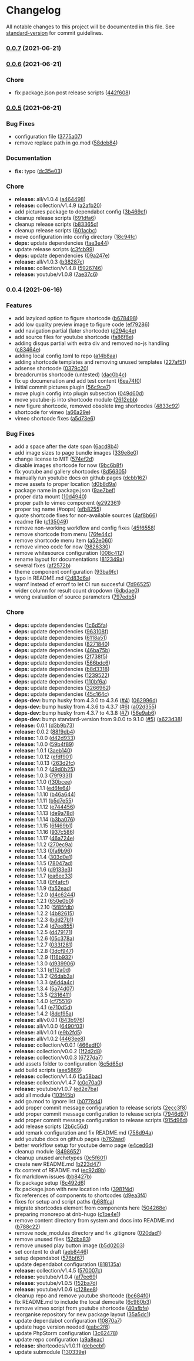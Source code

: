 # Changelog

All notable changes to this project will be documented in this file. See [standard-version](https://github.com/conventional-changelog/standard-version) for commit guidelines.

### [0.0.7](https://github.com/dnb-hugo/shortcodes/compare/youtube/v1.0.15...youtube/v0.0.7) (2021-06-21)

### [0.0.6](https://github.com/dnb-hugo/shortcodes/compare/youtube/v1.0.14...youtube/v0.0.6) (2021-06-21)


### Chore

* fix package.json post release scripts ([442f608](https://github.com/dnb-hugo/shortcodes/commit/442f608315b4806bfe594413910a1dc166db695e))

### [0.0.5](https://github.com/dnb-hugo/shortcodes/compare/pictures/v0.0.4...pictures/v0.0.5) (2021-06-21)


### Bug Fixes

* configuration file ([3775a07](https://github.com/dnb-hugo/shortcodes/commit/3775a077cb16b3715ca0d6108ea43100aeb92b9d))
* remove replace path in go.mod ([58deb84](https://github.com/dnb-hugo/shortcodes/commit/58deb842ec45b7b2efbb532dbc423bbaa7322795))


### Documentation

* **fix:** typo ([dc35e03](https://github.com/dnb-hugo/shortcodes/commit/dc35e03377848ad4e63517ef3536bdec9ee95ea5))


### Chore

* **release:** all/v1.0.4 ([a464498](https://github.com/dnb-hugo/shortcodes/commit/a46449834e29610224608e8b0c868943f18c6380))
* **release:** collection/v1.4.9 ([a2afb20](https://github.com/dnb-hugo/shortcodes/commit/a2afb20abda5e8996c9873f6184bc3d1289c289e))
* add pictures package to dependabot config ([3b469cf](https://github.com/dnb-hugo/shortcodes/commit/3b469cf164123f13fd647496b305ca904037307c))
* cleanup release scripts ([691dfa6](https://github.com/dnb-hugo/shortcodes/commit/691dfa6c4d83c4415728bf655f13395f1ff167bd))
* cleanup release scripts ([b83365d](https://github.com/dnb-hugo/shortcodes/commit/b83365d9b589dcb7871920b83e20def4f3d17cc7))
* cleanup release scripts ([601acbc](https://github.com/dnb-hugo/shortcodes/commit/601acbc6c6a000a7d2a5db81504f580a5c50ea7f))
* move configuration into config directory ([18c94fc](https://github.com/dnb-hugo/shortcodes/commit/18c94fcc64d28ea0b7d4adb985cafe33420d4f84))
* **deps:** update dependencies ([fae3e44](https://github.com/dnb-hugo/shortcodes/commit/fae3e441a4c8add1294e94457544197ee0c79115))
* update release scripts ([c3fcb99](https://github.com/dnb-hugo/shortcodes/commit/c3fcb99353440b771c7ef36c9a362191713379b1))
* **deps:** update dependencies ([09a247e](https://github.com/dnb-hugo/shortcodes/commit/09a247efd0050e72be1c0420dd770071e0e1dde7))
* **release:** all/v1.0.3 ([b38287c](https://github.com/dnb-hugo/shortcodes/commit/b38287c71c5e3adfa34259145c1f1e085a81c0fa))
* **release:** collection/v1.4.8 ([5926746](https://github.com/dnb-hugo/shortcodes/commit/59267464adf0a1a8f9249afa12a5c8dd80fb0d15))
* **release:** youtube/v1.0.8 ([7ae37c6](https://github.com/dnb-hugo/shortcodes/commit/7ae37c692f321788c0baeeb36b8d2dc1ab9c9d4f))

### 0.0.4 (2021-06-16)


### Features

* add lazyload option to figure shortcode ([b678498](https://github.com/dnb-hugo/shortcodes/commit/b6784982741f4b272db6579302897d740e2e3c5f))
* add low quality preview image to figure code ([ef79286](https://github.com/dnb-hugo/shortcodes/commit/ef7928609f2aa446532ecf7c32bcac76c40bdeb9))
* add navigation partial (later shortcode) ([d294c4e](https://github.com/dnb-hugo/shortcodes/commit/d294c4e37c19a1aec8d486f6ae62a26ba8aaca1c))
* add source files for youtube shortcode ([fa86f8e](https://github.com/dnb-hugo/shortcodes/commit/fa86f8e5f3a33e954ba0e3c4563e3e64cfb41ca2))
* adding disqus partial with extra div and removed no-js handling ([c83464e](https://github.com/dnb-hugo/shortcodes/commit/c83464e6528d76e8ffc00e6cda8ac9c8130ca282))
* adding local config.toml to repo ([a14b8aa](https://github.com/dnb-hugo/shortcodes/commit/a14b8aac9ce281b532a221b2cc7b6cca0de50fec))
* adding shortcode templates and removing unused templates ([227af51](https://github.com/dnb-hugo/shortcodes/commit/227af51bde04ffed2ded91043880713326fa5b13))
* adsense shortcode ([0379c20](https://github.com/dnb-hugo/shortcodes/commit/0379c201ad02e9f0ebb9ccb030c4e20b8417dd0c))
* breadcrumbs shortcode (untested) ([dac0b4c](https://github.com/dnb-hugo/shortcodes/commit/dac0b4ca52d680dff90f07d44b94d5ca8c776455))
* fix up documenation and add test content ([6ea74f0](https://github.com/dnb-hugo/shortcodes/commit/6ea74f0605b61f61fd1deb23f685e680965739fc))
* initial commit pictures plugin ([56c9ce7](https://github.com/dnb-hugo/shortcodes/commit/56c9ce7f605bca81bd6a981fb9fc8256e6eac65a))
* move plugin config into plugin subsection ([049d60d](https://github.com/dnb-hugo/shortcodes/commit/049d60d3c0b92ec594b5e4d9576e813bb23a250b))
* move youtube-js into shortcode module ([2612ebb](https://github.com/dnb-hugo/shortcodes/commit/2612ebbffb3411426cf07f2d187185289831edfe))
* new figure shortcode, removed obsolete img shortcodes ([4833c92](https://github.com/dnb-hugo/shortcodes/commit/4833c92db54a454a8b3efcfc1e8fec871992ef86))
* shortcode for vimeo ([a66a29e](https://github.com/dnb-hugo/shortcodes/commit/a66a29ec31950e4bd8a36c3642941df1bcf63a4f))
* vimeo shortcode fixes ([a5d73e6](https://github.com/dnb-hugo/shortcodes/commit/a5d73e63f169e99f6dc94dedac2140ca018b30eb))


### Bug Fixes

* add a space after the date span ([6acd8b4](https://github.com/dnb-hugo/shortcodes/commit/6acd8b445284df5516f9ede7f9784c625f004818))
* add image sizes to page bundle images ([339e8e0](https://github.com/dnb-hugo/shortcodes/commit/339e8e08c2d82214ded0d12a60ca2d22587a4ea2))
* change license to MIT ([574ef2d](https://github.com/dnb-hugo/shortcodes/commit/574ef2d5bf01a671f1ed57c572c41887399cbcd2))
* disable images shortcode for now ([9bc6b8f](https://github.com/dnb-hugo/shortcodes/commit/9bc6b8f0b211afc9f68136d42d44f1a4a14a1efe))
* fix youtube and gallery shortcodes ([8d56305](https://github.com/dnb-hugo/shortcodes/commit/8d563052a868c76a9e8439586838879f7c411139))
* manually run youtube docs on github pages ([dcbb162](https://github.com/dnb-hugo/shortcodes/commit/dcbb162c0480a19a6825c479cb6e605c82b09cc0))
* move assets to proper location ([d0b8d9a](https://github.com/dnb-hugo/shortcodes/commit/d0b8d9acc770f4ecd24eee29047afad7d0e29efb))
* package name in package.json ([9ae7bef](https://github.com/dnb-hugo/shortcodes/commit/9ae7befbd78865415e77a4bbdfe402fbe93ef87f))
* proper data mount ([10d4940](https://github.com/dnb-hugo/shortcodes/commit/10d494035242e9595673a34460f022ddd4a6a6ce))
* proper path to vimeo component ([e292361](https://github.com/dnb-hugo/shortcodes/commit/e292361df7cf7ddf0b71d39c33e847b9aed225de))
* proper tag name (#oops) ([efb8255](https://github.com/dnb-hugo/shortcodes/commit/efb8255efe96eb6fdf0fa840bf10d703242d0906))
* quote shortcode fixes for non-available sources ([4af8b66](https://github.com/dnb-hugo/shortcodes/commit/4af8b6683ebcdeef0929d7f7df44e15467d8499c))
* readme file ([c135049](https://github.com/dnb-hugo/shortcodes/commit/c1350494c8804e0d33668191a027d67281c1fb33))
* remove non-working workflow and config fixes ([45f6558](https://github.com/dnb-hugo/shortcodes/commit/45f65582ba3de86d6e15bbccaedff83418223959))
* remove shortcode from menu ([76fe44c](https://github.com/dnb-hugo/shortcodes/commit/76fe44ccce568fa959dcfa97917d09e8be28cc3e))
* remove shortcode menu item ([a52e060](https://github.com/dnb-hugo/shortcodes/commit/a52e0606aee189fe010d8f457905c7285de58d0a))
* remove vimeo code for now ([9826330](https://github.com/dnb-hugo/shortcodes/commit/9826330fe67827793b49a5b4d5edf05152c16b60))
* remove whitesource configuration ([008c412](https://github.com/dnb-hugo/shortcodes/commit/008c4122fd6e834f806b5a2634fc6e375b1ba0d7))
* rename layout for documentations ([812349a](https://github.com/dnb-hugo/shortcodes/commit/812349a64ef020ae11a779ceb8a27ddf7206e5ef))
* several fixes ([af2572b](https://github.com/dnb-hugo/shortcodes/commit/af2572b0535b87dae8f88171524ad8ecf6218767))
* theme component configuration ([93ba9fc](https://github.com/dnb-hugo/shortcodes/commit/93ba9fc04435df6dac649ebc4c4f10dc0e227763))
* typo in README.md ([2d83d6a](https://github.com/dnb-hugo/shortcodes/commit/2d83d6a04457f3e945f8715d2b59f47758a3be78))
* warnf instead of errorf to let CI run succesful ([7d96525](https://github.com/dnb-hugo/shortcodes/commit/7d965252845102506cded3d56c4737de8889aa2e))
* wider column for result count dropdown ([6dbdae0](https://github.com/dnb-hugo/shortcodes/commit/6dbdae0efe8d45fd2e82500b485440575e6cb7d6))
* wrong evaluation of source parameters ([797edb5](https://github.com/dnb-hugo/shortcodes/commit/797edb54a71c9e12cdb7a9d2201e63cd5b95b54d))


### Chore

* **deps:** update dependencies ([1c6d5fa](https://github.com/dnb-hugo/shortcodes/commit/1c6d5fa4ac82ee3357c4865ea9e74993208ec481))
* **deps:** update dependencies ([963108f](https://github.com/dnb-hugo/shortcodes/commit/963108f2ce05f6892047e6ccf7f624930d49d027))
* **deps:** update dependencies ([6118a51](https://github.com/dnb-hugo/shortcodes/commit/6118a512720da02e5135755686c2057f5d8e83e2))
* **deps:** update dependencies ([8271840](https://github.com/dnb-hugo/shortcodes/commit/827184021a2cb64084ffca2c17b3121786a28d39))
* **deps:** update dependencies ([46ba75b](https://github.com/dnb-hugo/shortcodes/commit/46ba75b2914a0e59f47f93b6a5034b481b3b4e81))
* **deps:** update dependencies ([2f738f5](https://github.com/dnb-hugo/shortcodes/commit/2f738f51d244022fd677c479c36bf165dbffbd1e))
* **deps:** update dependencies ([566bdc6](https://github.com/dnb-hugo/shortcodes/commit/566bdc64eabbaef8dcb45f44349c0bb2659990c0))
* **deps:** update dependencies ([b8d3318](https://github.com/dnb-hugo/shortcodes/commit/b8d3318b35ea0f0892c33d2c04c4ec60f490819e))
* **deps:** update dependencies ([1239522](https://github.com/dnb-hugo/shortcodes/commit/12395224a51e9c3084532f91ded07bec90fb36aa))
* **deps:** update dependencies ([110bf6a](https://github.com/dnb-hugo/shortcodes/commit/110bf6accbde8ca52384b3cfc0a252516b9e0122))
* **deps:** update dependencies ([3266962](https://github.com/dnb-hugo/shortcodes/commit/326696266d9a9419a82c7a3a4fe87f190621e3d1))
* **deps:** update dependencies ([45c164c](https://github.com/dnb-hugo/shortcodes/commit/45c164c61bfa3c0b9ee99e5b490093707e88044e))
* **deps-dev:** bump husky from 4.3.0 to 4.3.6 ([#4](https://github.com/dnb-hugo/shortcodes/issues/4)) ([062996d](https://github.com/dnb-hugo/shortcodes/commit/062996d0a2827b28045952e5926c2f29aa5684fa))
* **deps-dev:** bump husky from 4.3.6 to 4.3.7 ([#6](https://github.com/dnb-hugo/shortcodes/issues/6)) ([a02d355](https://github.com/dnb-hugo/shortcodes/commit/a02d355a9a68df2de2aa6b3b92981283ddaf6672))
* **deps-dev:** bump husky from 4.3.7 to 4.3.8 ([#7](https://github.com/dnb-hugo/shortcodes/issues/7)) ([56e9ab6](https://github.com/dnb-hugo/shortcodes/commit/56e9ab6ba3d39d7004e63da8c4b326fc8546e28a))
* **deps-dev:** bump standard-version from 9.0.0 to 9.1.0 ([#5](https://github.com/dnb-hugo/shortcodes/issues/5)) ([a623d38](https://github.com/dnb-hugo/shortcodes/commit/a623d3886635b074e387f51c097babfc854bae34))
* **release:** 0.0.1 ([d3b9b73](https://github.com/dnb-hugo/shortcodes/commit/d3b9b73e8c7695f0a9b135be8b4184f933555d9e))
* **release:** 0.0.2 ([88f9db4](https://github.com/dnb-hugo/shortcodes/commit/88f9db468039cde9ba4081ac24c41f3018bb1f9d))
* **release:** 1.0.0 ([d42d933](https://github.com/dnb-hugo/shortcodes/commit/d42d9335b8501fbcc4740a928dda0e53b932c0b0))
* **release:** 1.0.0 ([59b4f89](https://github.com/dnb-hugo/shortcodes/commit/59b4f895d57fd74817cb3a98eeb7ef5a172c2efb))
* **release:** 1.0.1 ([3aeb140](https://github.com/dnb-hugo/shortcodes/commit/3aeb140d10426c5792f10502f81842ec85689567))
* **release:** 1.0.12 ([efdf901](https://github.com/dnb-hugo/shortcodes/commit/efdf9011eb675dfc9f0335d76413739be23db485))
* **release:** 1.0.13 ([263d2fc](https://github.com/dnb-hugo/shortcodes/commit/263d2fc98a23ab89d2bb44cfa668a25c6f5cce9f))
* **release:** 1.0.2 ([49d0b25](https://github.com/dnb-hugo/shortcodes/commit/49d0b252a63bc21b3ef9065bbab737b67c054354))
* **release:** 1.0.3 ([79f9331](https://github.com/dnb-hugo/shortcodes/commit/79f9331f42079de1d9b16b48ec57a3aa13728420))
* **release:** 1.1.0 ([f30bcee](https://github.com/dnb-hugo/shortcodes/commit/f30bceec7bf2b0c32c216c1a4a6a7963d4874a7b))
* **release:** 1.1.1 ([ed6fe64](https://github.com/dnb-hugo/shortcodes/commit/ed6fe64b40fe7cf46e8585db948565faa3e57172))
* **release:** 1.1.10 ([b46a644](https://github.com/dnb-hugo/shortcodes/commit/b46a644cf2103c6ee79b33fa1b18eca282f46fd1))
* **release:** 1.1.11 ([b5d7e55](https://github.com/dnb-hugo/shortcodes/commit/b5d7e55cf0143e4a12380f5c043a2002b2d70b9a))
* **release:** 1.1.12 ([e744456](https://github.com/dnb-hugo/shortcodes/commit/e7444561b7da5f12f359c7e1e69891f4f1c86555))
* **release:** 1.1.13 ([de9a78d](https://github.com/dnb-hugo/shortcodes/commit/de9a78d8c1b5136e005269e3209b411820bd4981))
* **release:** 1.1.14 ([b3ba076](https://github.com/dnb-hugo/shortcodes/commit/b3ba07696de9073595e05b5d31300b7b07fbe513))
* **release:** 1.1.15 ([6f469b1](https://github.com/dnb-hugo/shortcodes/commit/6f469b1994c1e08183351cac967343d500ae3121))
* **release:** 1.1.16 ([937c586](https://github.com/dnb-hugo/shortcodes/commit/937c5866c0d76493fa4e649fab9559baeee35b7e))
* **release:** 1.1.17 ([46a724e](https://github.com/dnb-hugo/shortcodes/commit/46a724eeba1899c38ae65fca64a1b4bd543b4f43))
* **release:** 1.1.2 ([270ec9a](https://github.com/dnb-hugo/shortcodes/commit/270ec9af3c2dbf68cceb6104fac29ea16be5c5ed))
* **release:** 1.1.3 ([0fa9b96](https://github.com/dnb-hugo/shortcodes/commit/0fa9b965f02f86b31bf8f8d95f8206ccfc7a5f32))
* **release:** 1.1.4 ([303d0e1](https://github.com/dnb-hugo/shortcodes/commit/303d0e173836489885f0ca4c61915c94c2451220))
* **release:** 1.1.5 ([78047ad](https://github.com/dnb-hugo/shortcodes/commit/78047add6fc6aac2091adc86e1596896c89913ed))
* **release:** 1.1.6 ([d9133e3](https://github.com/dnb-hugo/shortcodes/commit/d9133e3ff22fac57d74c2138c7559dbe10b2330c))
* **release:** 1.1.7 ([ea6ee33](https://github.com/dnb-hugo/shortcodes/commit/ea6ee3368b8d00c3e5ee3dac7a9f1fc7d869ec59))
* **release:** 1.1.8 ([0f4afcf](https://github.com/dnb-hugo/shortcodes/commit/0f4afcf77fd1dc0cbf94be73f1954852225f1b33))
* **release:** 1.1.9 ([fa52ead](https://github.com/dnb-hugo/shortcodes/commit/fa52eade46023393686fa832c9447c14cae96f13))
* **release:** 1.2.0 ([d4c6244](https://github.com/dnb-hugo/shortcodes/commit/d4c624434a556548a037f3af2121896179cb0205))
* **release:** 1.2.1 ([650e0b0](https://github.com/dnb-hugo/shortcodes/commit/650e0b0130ca4f8ceee3a5b845d260b03ef56b6f))
* **release:** 1.2.10 ([5f85fdb](https://github.com/dnb-hugo/shortcodes/commit/5f85fdbb001eef6f89e7b6e0f3c38db03c9b9320))
* **release:** 1.2.2 ([4b82615](https://github.com/dnb-hugo/shortcodes/commit/4b82615a103a3798c64a8d001ee98b41a5bc368a))
* **release:** 1.2.3 ([bdd27b1](https://github.com/dnb-hugo/shortcodes/commit/bdd27b19003b39034610daf99db9c9e060460ec6))
* **release:** 1.2.4 ([d7ee855](https://github.com/dnb-hugo/shortcodes/commit/d7ee855674be7600a517f6ae36e36af5b4e54624))
* **release:** 1.2.5 ([d479171](https://github.com/dnb-hugo/shortcodes/commit/d479171e9bec377c2805c815dbcc589abeefaa17))
* **release:** 1.2.6 ([05c378a](https://github.com/dnb-hugo/shortcodes/commit/05c378a9bd70b101e27d14ab491f33dd40bb1f83))
* **release:** 1.2.7 ([033f281](https://github.com/dnb-hugo/shortcodes/commit/033f281ab5ce3e26e350a966349a59db512842aa))
* **release:** 1.2.8 ([3dcf947](https://github.com/dnb-hugo/shortcodes/commit/3dcf9472437f2c0c191681005e2de86b6e7c9e09))
* **release:** 1.2.9 ([116b932](https://github.com/dnb-hugo/shortcodes/commit/116b932cfea8ab6fce0e27085b2fa5c93d8590b5))
* **release:** 1.3.0 ([d939906](https://github.com/dnb-hugo/shortcodes/commit/d9399068d506079ceea209190fe6728c184305d4))
* **release:** 1.3.1 ([e112a0d](https://github.com/dnb-hugo/shortcodes/commit/e112a0db73b702f65bde78a87b5e4934854f5977))
* **release:** 1.3.2 ([26dab3a](https://github.com/dnb-hugo/shortcodes/commit/26dab3ad8c081060b26844bf15bf3013c7e9956b))
* **release:** 1.3.3 ([a6d4a4c](https://github.com/dnb-hugo/shortcodes/commit/a6d4a4c7f0f4ae58a36e1e41d796a525c7f379a5))
* **release:** 1.3.4 ([5a74d07](https://github.com/dnb-hugo/shortcodes/commit/5a74d07c62089e358bf77b1496e2061480a712c5))
* **release:** 1.3.5 ([2316411](https://github.com/dnb-hugo/shortcodes/commit/23164118d417878428d8ebaeef5975bea69029a2))
* **release:** 1.4.0 ([cf75516](https://github.com/dnb-hugo/shortcodes/commit/cf755162ec024028c6190f6b90cc10d225dae0c4))
* **release:** 1.4.1 ([e710d5d](https://github.com/dnb-hugo/shortcodes/commit/e710d5d894e1c1d528deef10eae119146179767b))
* **release:** 1.4.2 ([8dcf95a](https://github.com/dnb-hugo/shortcodes/commit/8dcf95a0f86120dbf3f2419b0cede1472de83dc6))
* **release:** all/v0.0.1 ([843b976](https://github.com/dnb-hugo/shortcodes/commit/843b976b5cf36c8ea0ab5d5920fe5d89d1c21ab6))
* **release:** all/v1.0.0 ([6490f03](https://github.com/dnb-hugo/shortcodes/commit/6490f03dd988ea9a33694e20fb657aa50a0d5ecf))
* **release:** all/v1.0.1 ([e9b2fd5](https://github.com/dnb-hugo/shortcodes/commit/e9b2fd52d9a79b8919e8d7d9863d6ae21292424c))
* **release:** all/v1.0.2 ([4463ee8](https://github.com/dnb-hugo/shortcodes/commit/4463ee84a0e2a8eb0307b97b562b2273c073a086))
* **release:** collection/v0.0.1 ([466edf0](https://github.com/dnb-hugo/shortcodes/commit/466edf0db16c182c1f6c4830d7ffea47059ef55f))
* **release:** collection/v0.0.2 ([1f2d2d8](https://github.com/dnb-hugo/shortcodes/commit/1f2d2d8fb8de53569690372aba460b5089a1a6b4))
* **release:** collection/v0.0.3 ([6727da7](https://github.com/dnb-hugo/shortcodes/commit/6727da75cc61bf69c6cb85e3fbb3bb28b4453324))
* add assets folder to configuration ([6c5d65e](https://github.com/dnb-hugo/shortcodes/commit/6c5d65edd333d881ba0a8a08ee204a393c40fb07))
* add build scripts ([aee5869](https://github.com/dnb-hugo/shortcodes/commit/aee5869ec63715b5d3ffc0b6c4ee5bb35951e4ba))
* **release:** collection/v1.4.6 ([5a58bac](https://github.com/dnb-hugo/shortcodes/commit/5a58baceac8b2a1b5c068dd611a61020339c11f4))
* **release:** collection/v1.4.7 ([c0c70a0](https://github.com/dnb-hugo/shortcodes/commit/c0c70a057f03c35df2e299240675bef12d037d7e))
* **release:** youtube/v1.0.7 ([ed2e7ba](https://github.com/dnb-hugo/shortcodes/commit/ed2e7ba520a9e31dcf2cc3d568989f24071c2272))
* add all module ([103f45b](https://github.com/dnb-hugo/shortcodes/commit/103f45b912ea1a90a90964ecc86c5bfcadca757b))
* add go.mod to ignore list ([b0778d4](https://github.com/dnb-hugo/shortcodes/commit/b0778d45661957bf20fa675a177a9edb84789986))
* add proper commit message configuration to release scripts ([2ecc3f8](https://github.com/dnb-hugo/shortcodes/commit/2ecc3f8973deb53020ef47036da730e5f3bb07d5))
* add proper commit message configuration to release scripts ([7946d97](https://github.com/dnb-hugo/shortcodes/commit/7946d97a442b762ecaaaa3a800e077f8ae3afb8b))
* add proper commit message configuration to release scripts ([915d96d](https://github.com/dnb-hugo/shortcodes/commit/915d96d9964591a48006fa5596b55b4675032e2b))
* add release scripts ([2b6c56d](https://github.com/dnb-hugo/shortcodes/commit/2b6c56d3301c40e398174e2e5f66272a6a5f78fa))
* add remark configuration and fix README.md ([756d94a](https://github.com/dnb-hugo/shortcodes/commit/756d94af6d776ef13efee9f0c7e768a963e3e9a4))
* add youtube docs on github pages ([b762aad](https://github.com/dnb-hugo/shortcodes/commit/b762aad6dbaaf2826d88cb05f19c4e9c916dab39))
* better workflow setup for youtube demo page ([e4ced6d](https://github.com/dnb-hugo/shortcodes/commit/e4ced6d80e9c6f1bf35ff0c97cdd971a152da6d2))
* cleanup module ([8498652](https://github.com/dnb-hugo/shortcodes/commit/849865221e68d33970a9516008e113606f0109c4))
* cleanup unused archetypes ([0c5f601](https://github.com/dnb-hugo/shortcodes/commit/0c5f6014157772a89878fbb72f80c1c9ef2cc03b))
* create new README.md ([b223d47](https://github.com/dnb-hugo/shortcodes/commit/b223d4769b97954f8a205bfad00c5ec77cb1e94d))
* fix content of README.md ([ec92d9b](https://github.com/dnb-hugo/shortcodes/commit/ec92d9b627182b343ede5f2df76cf12949ea81d9))
* fix markdown issues ([bb8427b](https://github.com/dnb-hugo/shortcodes/commit/bb8427b30cde08f4d1d7afa6acfc5045903aff4d))
* fix package setup ([6c492d6](https://github.com/dnb-hugo/shortcodes/commit/6c492d6621cb911ec3467640a0a6fb61ccf43b89))
* fix package.json with new location info ([3981f4d](https://github.com/dnb-hugo/shortcodes/commit/3981f4da2f8016c5db7de8fe354552d42918fb37))
* fix references of components to shortcodes ([d9ea3f4](https://github.com/dnb-hugo/shortcodes/commit/d9ea3f4033a0d7d742663c488eea4da1dcb10d67))
* fixes for setup and script paths ([b68ffca](https://github.com/dnb-hugo/shortcodes/commit/b68ffca2d9de236c5d1f0f27d62833d224009602))
* migrate shortcodes element from components here ([504268e](https://github.com/dnb-hugo/shortcodes/commit/504268e538a1249d2283fa07bd535811da3584d9))
* preparing monorepo at dnb-hugo ([c1be4e1](https://github.com/dnb-hugo/shortcodes/commit/c1be4e1250cc68808a06cf7e0876ed97cba3da4d))
* remove content directory from system and docs into README.md ([b788c22](https://github.com/dnb-hugo/shortcodes/commit/b788c228ab3b7a29a0427469101ef0be86feceab))
* remove node_modules directory and fix .gitignore ([020dad1](https://github.com/dnb-hugo/shortcodes/commit/020dad16a20712311c5751f7e653bd45aa1229ce))
* remove unused files ([52cba83](https://github.com/dnb-hugo/shortcodes/commit/52cba835ebe728844800783e062855f390e40cb1))
* remove unused play button image ([b5d0203](https://github.com/dnb-hugo/shortcodes/commit/b5d020334d9f5a64c7c3599e16b09abadffbec55))
* set content to draft ([aeb8446](https://github.com/dnb-hugo/shortcodes/commit/aeb8446b5bbe9ac5fef2ae943172db1237a56fa0))
* setup dependabot ([576bf67](https://github.com/dnb-hugo/shortcodes/commit/576bf67b70f4e80834c0cae82fa531be1994e8e0))
* update dependabot configuration ([818135a](https://github.com/dnb-hugo/shortcodes/commit/818135afd0102f0c8e64c1419806960b2aeb6eaa))
* **release:** collection/v1.4.5 ([570007c](https://github.com/dnb-hugo/shortcodes/commit/570007cae43298633de186c3b504cbe967291c43))
* **release:** youtube/v1.0.4 ([af7ee69](https://github.com/dnb-hugo/shortcodes/commit/af7ee6992c69ed2a00f8bf26b1ec5ccc9a6bb009))
* **release:** youtube/v1.0.5 ([152ba7d](https://github.com/dnb-hugo/shortcodes/commit/152ba7d06cf23b73389ceedb3f11b6e5920178eb))
* **release:** youtube/v1.0.6 ([c128ee8](https://github.com/dnb-hugo/shortcodes/commit/c128ee8fbe7bd8799dda25c413f6dc98bf4c429d))
* cleanup repo and remove youtube shortcode ([bc684f0](https://github.com/dnb-hugo/shortcodes/commit/bc684f02ca90eb8365c23fe28d3ce95d9fcdc377))
* fix README.md to include the local demosite ([6c980b3](https://github.com/dnb-hugo/shortcodes/commit/6c980b318507b85ce8a7bfe400e51a27ab52db85))
* remove vimeo script from youtube shortcode ([40afbfe](https://github.com/dnb-hugo/shortcodes/commit/40afbfe8d93c37441139a0cd378660854af46856))
* reorganise repository for new package layout ([35a5dc1](https://github.com/dnb-hugo/shortcodes/commit/35a5dc1cd9b3a605b9315ff8cea944552fa027b8))
* update dependabot configuration ([10870a7](https://github.com/dnb-hugo/shortcodes/commit/10870a763d2a6147fe556a4a089c710158308df0))
* update hugo version needed ([eabc2f8](https://github.com/dnb-hugo/shortcodes/commit/eabc2f86d06f337873092c53d618e39fe3c5f257))
* update PhpStorm configuration ([3c62478](https://github.com/dnb-hugo/shortcodes/commit/3c62478f28fcaed67d40813fa915b75e7e96b2ff))
* update repo configuration ([a9a8eac](https://github.com/dnb-hugo/shortcodes/commit/a9a8eacf43df43a0f0ed239969a25572a4a8c2b6))
* **release:** shortcodes/v1.0.11 ([debecbf](https://github.com/dnb-hugo/shortcodes/commit/debecbfaad19a988dd303146aa55e5795807f30d))
* update submodule ([130339e](https://github.com/dnb-hugo/shortcodes/commit/130339e5a135948b6694a256e2678d9c947973db))
